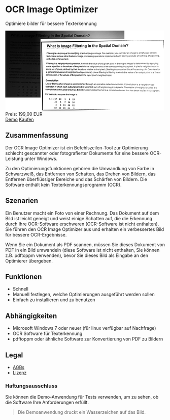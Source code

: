 # OCR Image Optimizer

Optimiere bilder für bessere Texterkennung

<div class="splash">
    <img alt="Splash" src="/content/solutions/finished/OCRImageOptimizer/img/OCRImageOptimizer_splash.png">
    <div class="price">Preis: 199,00 EUR</div>
    <div class="purchase">
        <a class="button" rel="download" type="application/zip" href="/api/download?key=<?= \urlencode('T0NSSW1hZ2VPcHRpbWl6ZXJBcHBfRGVtbw=='); ?>">Demo</a>
        <a class="button" href="https://buy.stripe.com/test_4gw4gLa9wg5q2Lm8wx">Kaufen</a>
    </div>
</div>

## Zusammenfassung

Der OCR Image Optimizer ist ein Befehlszeilen-Tool zur Optimierung schlecht gescannter oder fotografierter Dokumente für eine bessere OCR-Leistung unter Windows.

Zu den Optimierungsfunktionen gehören die Umwandlung von Farbe in Schwarzweiß, das Entfernen von Schatten, das Drehen von Bildern, das Entfernen überflüssiger Bereiche und das Schärfen von Bildern. Die Software enthält kein Texterkennungsprogramm (OCR).

## Szenarien

Ein Benutzer macht ein Foto von einer Rechnung. Das Dokument auf dem Bild ist leicht geneigt und weist einige Schatten auf, die die Erkennung durch Ihre OCR-Software erschweren (OCR-Software ist nicht enthalten). Sie führen den OCR Image Optimizer aus und erhalten ein verbessertes Bild für bessere OCR-Ergebnisse.

Wenn Sie ein Dokument als PDF scannen, müssen Sie dieses Dokument von PDF in ein Bild umwandeln (diese Software ist nicht enthalten, Sie können z.B. pdftoppm verwenden), bevor Sie dieses Bild als Eingabe an den Optimierer übergeben.

## Funktionen

* Schnell
* Manuell festlegen, welche Optimierungen ausgeführt werden sollen
* Einfach zu installieren und zu benutzen

## Abhängigkeiten

* Microsoft Windows 7 oder neuer (für linux verfügbar auf Nachfrage)
* OCR Software für Texterkennung
* pdftoppm oder ähnliche Software zur Konvertierung von PDF zu Bildern

## Legal

* [AGBs](/de/terms)
* [Lizenz](/content/licenses/LICENSE%20V2.txt)

### Haftungsausschluss

Sie können die Demo-Anwendung für Tests verwenden, um zu sehen, ob die Software Ihre Anforderungen erfüllt.

> Die Demoanwendung druckt ein Wasserzeichen auf das Bild.
